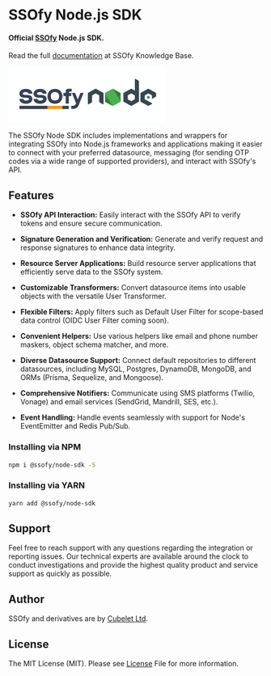 SSOfy Node.js SDK
=============
#### Official [SSOfy](https://www.ssofy.com) Node.js SDK.

Read the full [documentation](https://www.ssofy.com/docs/SDK/NodeJs/Installation/) at SSOfy Knowledge Base.

<img src="docs/img/logo.png"/>

The SSOfy Node SDK includes implementations and wrappers for integrating SSOfy into Node.js frameworks and applications
making it easier to connect with 
your preferred datasource, 
messaging (for sending OTP codes via a wide range of supported providers),
and interact with SSOfy's API.

## Features

- **SSOfy API Interaction:** Easily interact with the SSOfy API to verify tokens and ensure secure communication.

- **Signature Generation and Verification:** Generate and verify request and response signatures to enhance data integrity.

- **Resource Server Applications:** Build resource server applications that efficiently serve data to the SSOfy system.

- **Customizable Transformers:** Convert datasource items into usable objects with the versatile User Transformer.

- **Flexible Filters:** Apply filters such as Default User Filter for scope-based data control (OIDC User Filter coming soon).

- **Convenient Helpers:** Use various helpers like email and phone number maskers, object schema matcher, and more.

- **Diverse Datasource Support:** Connect default repositories to different datasources, including MySQL, Postgres, DynamoDB, MongoDB, and ORMs (Prisma, Sequelize, and Mongoose).

- **Comprehensive Notifiers:** Communicate using SMS platforms (Twilio, Vonage) and email services (SendGrid, Mandrill, SES, etc.).

- **Event Handling:** Handle events seamlessly with support for Node's EventEmitter and Redis Pub/Sub.

### Installing via NPM

```bash
npm i @ssofy/node-sdk -S
```

### Installing via YARN

```bash
yarn add @ssofy/node-sdk
```

## Support

Feel free to reach support with any questions regarding the integration or reporting issues.
Our technical experts are available around the clock to conduct investigations and provide
the highest quality product and service support as quickly as possible.

## Author

SSOfy and derivatives are by [Cubelet Ltd](https://cubelet.co.uk).

## License

The MIT License (MIT). Please see [License](LICENSE) File for more information.
